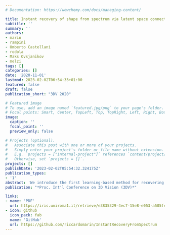 ```yaml
---
# Documentation: https://wowchemy.com/docs/managing-content/

title: Instant recovery of shape from spectrum via latent space connections
subtitle: ''
summary: ''
authors:
- marin
- rampini
- Umberto Castellani
- rodola
- Maks Ovsjanikov
- melzi
tags: []
categories: []
date: '2020-11-01'
lastmod: 2023-02-02T06:54:33+01:00
featured: false
draft: false
publication_short: "3DV 2020"

# Featured image
# To use, add an image named `featured.jpg/png` to your page's folder.
# Focal points: Smart, Center, TopLeft, Top, TopRight, Left, Right, BottomLeft, Bottom, BottomRight.
image:
  caption: ''
  focal_point: ''
  preview_only: false

# Projects (optional).
#   Associate this post with one or more of your projects.
#   Simply enter your project's folder or file name without extension.
#   E.g. `projects = ["internal-project"]` references `content/project/deep-learning/index.md`.
#   Otherwise, set `projects = []`.
projects: []
publishDate: '2023-02-02T05:54:32.324175Z'
publication_types:
- '1'
abstract: 'We introduce the first learning-based method for recovering shapes from Laplacian spectra. Given an auto-encoder, our model takes the form of a cycle-consistent module to map latent vectors to sequences of eigenvalues. This module provides an efficient and effective linkage between spectrum and geometry of a given shape. Our data-driven approach replaces the need for ad-hoc regularizers required by prior methods, while providing more accurate results at a fraction of the computational cost. Our learning model applies without modifications across different dimensions (2D and 3D shapes alike), representations (meshes, contours and point clouds), as well as across different shape classes, and admits arbitrary resolution of the input spectrum without affecting complexity. The increased flexibility allows us to provide a proxy to differentiable eigendecomposition and to address notoriously difficult tasks in 3D vision and geometry processing within a unified framework, including shape generation from spectrum, mesh super-resolution, shape exploration, style transfer, spectrum estimation from point clouds, segmentation transfer and point-to-point matching.'
publication: "*Proc. Int'l Conference on 3D Vision (3DV)*"

links:
- name: 'PDF'
  url: https://iris.uniroma1.it/retrieve/e3835329-4ec7-15e8-e053-a505fe0a3de9/Marin_Instant%20_2020.pdf
- icon: github
  icon_pack: fab
  name: 'GitHub'
  url: https://github.com/riccardomarin/InstantRecoveryFromSpectrum
---
```

